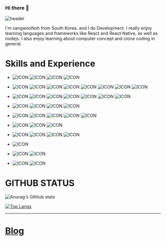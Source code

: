 ### Hi there 👋


![header](https://capsule-render.vercel.app/api?type=slice&color=auto&height=300&section=header&text=NOHSANGWOO&fontSize=90&animation=fadeIn)


I'm sangwooNoh from South Korea. and I do Development. I really enjoy learning languages and frameworks like React and React Native, as well as nodejs.
I also enjoy learning about computer concept and clone coding in general.



# Skills and Experience



 * ![ICON](https://img.shields.io/badge/Javascript-%23000000?style=flat-square&link=https://developer.mozilla.org/ko/docs/Web/JavaScript/&logo=JavaScript&logoColor=%23F7DF1E) ![ICON](https://img.shields.io/badge/TypeScript-%233178C6?style=flat-square&link=https://www.typescriptlang.org/&logo=TypeScript&logoColor=white) ![ICON](https://img.shields.io/badge/Node.js-%23339933?style=flat-square&link=https://nodejs.org/&logo=Node.js&logoColor=white) ![ICON](https://img.shields.io/badge/PHP-%23222630?style=flat-square&link=https://nodejs.org/&logo=PHP&logoColor=%23777BB4) 
 * ![ICON](https://img.shields.io/badge/Next.js-%23010101?style=flat-square&link=https://nextjs.org/&logo=Next.js&logoColor=white) ![ICON](https://img.shields.io/badge/flutter-%2302569b?style=flat-square&link=https://flutter-ko.dev/&logo=Flutter&logoColor=%2302569b) ![ICON](https://img.shields.io/badge/ReactJS-%23282D33?style=flat-square&link=https://reactjs.org/&logo=React&logoColor=%2361DAFB) ![ICON](https://img.shields.io/badge/ReactNative-%23282D33?style=flat-square&link=https://reactnative.dev/&logo=React&logoColor=%2361DAFB) ![ICON](https://img.shields.io/badge/GraphQL-%23181F26?style=flat-square&link=https://graphql.org/&logo=Graphql&logoColor=%23E434AA) ![ICON](https://img.shields.io/badge/Apollo%20GraphQL-%23330ECA?style=flat-square&link=https://www.apollographql.com/&logo=ApolloGraphQL&logoColor=#311C87) ![ICON](https://img.shields.io/badge/NestJS-%230F0F10?style=flat-square&link=https://nestjs.com/&logo=NestJS&logoColor=%23E0234E) ![ICON](https://img.shields.io/badge/Prisma-%232D3748?style=flat-square&link=https://www.php.net/&logo=Prisma&logoColor=white) 
 * ![ICON](https://img.shields.io/badge/HTML5-%23E34F26?style=flat-square&link=https://www.w3schools.com/html/&logo=HTML5&logoColor=white) ![ICON](https://img.shields.io/badge/CSS3-%231572B6?style=flat-square&link=https://www.w3.org/Style/CSS/Overview.en.html/&logo=CSS3&logoColor=white) ![ICON](https://img.shields.io/badge/Tailwind%20CSS-%2338B2AC?style=flat-square&link=https://tailwindcss.com/&logo=TailwindCSS&logoColor=white) ![ICON](https://img.shields.io/badge/styled%20components-%23363636?style=flat-square&link=https://styled-components.com/&logo=styled-components&logoColor=%23DB7093) ![ICON](https://img.shields.io/badge/Bootstrap-%23DB7093?style=flat-square&link=https://getbootstrap.com/&logo=Bootstrap&logoColor=white) ![ICON](https://img.shields.io/badge/Bulma-%2300D1B2?style=flat-square&link=https://bulma.io/&logo=Bootstrap&logoColor=white) ![ICON](https://img.shields.io/badge/Sass-%23CC6699?style=flat-square&link=https://sass-lang.com//&logo=Sass&logoColor=white) 
  
 * ![ICON](https://img.shields.io/badge/Amazon%20AWS-%23232F3E?style=flat-square&link=https://aws.amazon.com/&logo=AmazonAWS&logoColor=white) ![ICON](https://img.shields.io/badge/Amazon%20S3-%23569A31?style=flat-square&link=https://s3.console.aws.amazon.com/s3/&logo=AmazonS3&logoColor=white) ![ICON](https://img.shields.io/badge/Netlify-%230E1F25?style=flat-square&link=https://www.netlify.com/&logo=Netlify&logoColor=%2300C7B7) ![ICON](https://img.shields.io/badge/Heroku-%23430098?style=flat-square&link=https://www.heroku.com&logo=Heroku&logoColor=white) 
 
* ![ICON](https://img.shields.io/badge/MySQL-%23F9F9F9?style=flat-square&link=https://www.mysql.com/&logo=MySQL&logoColor=%234479A1) ![ICON](https://img.shields.io/badge/Oracle-%23000000?style=flat-square&link=https://www.oracle.com/&logo=Oracle&logoColor=%23F80000) ![ICON](https://img.shields.io/badge/MongoDB-%23000000?style=flat-square&link=https://www.mongodb.com/&logo=MongoDB&logoColor=%2347A248) ![ICON](https://img.shields.io/badge/Firebase-%231A73E8?style=flat-square&link=https://www.mongodb.com/&logo=Firebase&logoColor=%23FFCA28) ![ICON](https://img.shields.io/badge/PostgreSQL-%23F9F9F9?style=flat-square&link=https://www.postgresql.org/&logo=PostgreSQL&logoColor=%234169E1)
*  ![ICON](https://img.shields.io/badge/Python-%233776AB?style=flat-square&link=https://www.python.org/&logo=Python&logoColor=white) ![ICON](https://img.shields.io/badge/-%23A8B9CC?style=flat-square&link=https://ko.wikipedia.org/wiki/C_(%ED%94%84%EB%A1%9C%EA%B7%B8%EB%9E%98%EB%B0%8D_%EC%96%B8%EC%96%B4)/&logo=C&logoColor=white) ![ICON](https://img.shields.io/badge/c++-%2300599C?style=flat-square&link=https://isocpp.org/&logo=C%2B%2B&logoColor=white)
* ![ICON](https://img.shields.io/badge/Arduino-%2300979D?style=flat-square&link=https://www.arduino.cc/&logo=Arduino&logoColor=white) ![ICON](https://img.shields.io/badge/raspberry%20Pi-%23F9F9F9?style=flat-square&link=https://www.raspberrypi.org/&logo=Raspberry-Pi&logoColor=%23A22846) ![ICON](https://img.shields.io/badge/Linux-%23FCC624?style=flat-square&link=https://www.linux.org/&logo=Linux&logoColor=white) ![ICON](https://img.shields.io/badge/Ubuntu-%23E95420?style=flat-square&link=https://ubuntu.com/&logo=Ubuntu&logoColor=white) 
* ![ICON](https://img.shields.io/badge/Arduino-%2300979D?style=flat-square&link=https://www.arduino.cc/&logo=Arduino&logoColor=white)
* ![ICON](https://img.shields.io/badge/WebRTC-%23333333?style=flat-square&link=https://webrtc.org/&logo=WebRTC&logoColor=white) ![ICON](https://img.shields.io/badge/Socket.io-%23010101?style=flat-square&link=https://socket.io/&logo=Socket.io&logoColor=white) 
* ![ICON](https://img.shields.io/badge/Adobe%20Premiere%20Pro-%2300015B?style=flat-square&link=https://www.adobe.com/&logo=AdobePremierePro&logoColor=%239999FF) ![ICON](https://img.shields.io/badge/Adobe%20After%20Effects-%2300015B?style=flat-square&link=https://www.adobe.com/&logo=AdobeAfterEffects&logoColor=%239999FF) 



# GITHUB STATUS

<div>  

![Anurag's GitHub stats](https://github-readme-stats.vercel.app/api?username=nohsangwoo&show_icons=true&theme=dark)

</div>

<div>
  
[![Top Langs](https://github-readme-stats.vercel.app/api/top-langs/?username=nohsangwoo&layout=compact)](https://github.com/anuraghazra/github-readme-stats)  

</div>




<!--
**nohsangwoo/nohsangwoo** is a ✨ _special_ ✨ repository because its `README.md` (this file) appears on your GitHub profile.

Here are some ideas to get you started:

- 🔭 I’m currently working on ...
- 🌱 I’m currently learning ...
- 👯 I’m looking to collaborate on ...
- 🤔 I’m looking for help with ...
- 💬 Ask me about ...
- 📫 How to reach me: ...
- 😄 Pronouns: ...
- ⚡ Fun fact: ...
header by https://github.com/kyechan99/capsule-render
badge by https://shields.io/
icon by https://simpleicons.org/
-->

<hr/>



# [Blog](https://velog.io/@nohsangwoo)
